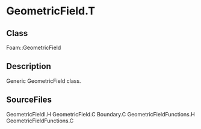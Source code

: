 # GeometricField.T 
## Class
Foam::GeometricField

## Description
Generic GeometricField class.

## SourceFiles
GeometricFieldI.H
GeometricField.C
Boundary.C
GeometricFieldFunctions.H
GeometricFieldFunctions.C

